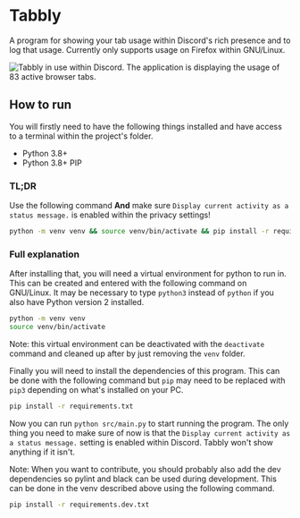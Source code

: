# Tabbly
A program for showing your tab usage within Discord's rich presence and to log that usage. Currently only supports usage on Firefox within GNU/Linux.

![Tabbly in use within Discord. The application is displaying the usage of 83 active browser tabs.](https://user-images.githubusercontent.com/18311389/151074155-78ccf239-5127-4e7a-8380-f7038ade6338.png)

## How to run
You will firstly need to have the following things installed and have access to a terminal within the project's folder.
- Python 3.8+
- Python 3.8+ PIP

### TL;DR
Use the following command **And** make sure `Display current activity as a status message.` is enabled within the privacy settings!
```bash
python -m venv venv && source venv/bin/activate && pip install -r requirements.txt && python src/main.py; deactivate
```

### Full explanation
After installing that, you will need a virtual environment for python to run in. This can be created and entered with the following command on GNU/Linux. It may be necessary to type `python3` instead of `python` if you also have Python version 2 installed.
```bash
python -m venv venv
source venv/bin/activate
```
Note: this virtual environment can be deactivated with the `deactivate` command and cleaned up after by just removing the `venv` folder.

Finally you will need to install the dependencies of this program. This can be done with the following command but `pip` may need to be replaced with `pip3` depending on what's installed on your PC.
```bash
pip install -r requirements.txt
```
Now you can run `python src/main.py` to start running the program. The only thing you need to make sure of now is that the `Display current activity as a status message.` setting is enabled within Discord. Tabbly won't show anything if it isn't.


Note: When you want to contribute, you should probably also add the dev dependencies so pylint and black can be used during development. This can be done in the venv described above using the following command.
```bash
pip install -r requirements.dev.txt
```
